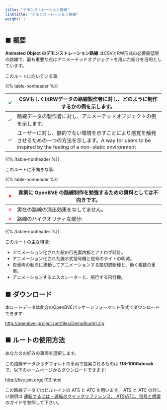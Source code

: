 ```yaml
---
title: "デモンストレーション路線"
linktitle: "デモンストレーション路線"
weight: 1
---
```


## ■ 概要


**Animated Object のデモンストレーション路線** はCSVとRW形式の必要最低限の路線で、最も重要な点はアニメーテッドオブジェクトを用いた紹介を目的としています。

このルートに向いている事:

{{% table-nonheader %}}

| <font color="Green">✓</font> | CSVもしくはRWデータの路線製作者に対し、どのように制作するかの例を示します。 |
| ---------------------------- | ------------------------------------------------------------- |
| <font color="Green">✓</font> | 路線データの製作者に対し、アニメーテッドオブジェクトの例を示します。  |
| <font color="Green">✓</font> | ユーザーに対し、静的でない環境を示すことにより感覚を触発させるための一つの方法を示します。A way for users to be inspired by the feeling of a non-static environment  |

{{% /table-nonheader %}}

このルートに不向きな事:

{{% table-nonheader %}}

| <font color="Red">✗</font>  | 真剣に OpenBVE の路線制作を勉強するための資料としては不向きです。 |
| --------------------------- | ------------------------------------------------------------- |
| <font color="Red">✗</font>  | 実在の路線の演出効果をなしてません。  |
| <font color="Red">✗</font>  | 路線のハイクオリティな部分:  |

{{% /table-nonheader %}}

このルートの主な特徴:

* アニメーション化された駅の行先案内板とアナログ時計。
* アニメーション化された腕木式信号機と信号のライトの明滅。
* 自車両の動きに連動してアニメーションする踏切遮断棒と、動く複数の車両。
* アニメーションするエスカレーターと、飛行する飛行機。

## ■ ダウンロード

本ルートデータは此方のOpenBVEパッケージフォーマット形式でダウンロードできます:

<http://openbve-project.net/files/DemoRoute1.zip>

## ■ ルートの使用方法

あなたのお好みの車両を選択します。

この路線データからデフォルトの車両で提案されるものは **113-1000atccab**で、以下のホームページからダウンロードできます:

<http://bve.jpn.org/jr113.html>

この路線データではビルトインの ATS と ATC を用います。 ATS と ATC の詳しい説明は <a href="https://openbve-project.net/play-japanese/">運転するには - 運転のクイックリファレンス、 ATS/ATC、信号と標識</a> のガイドを参照して下さい。